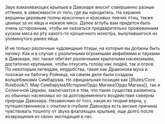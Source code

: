 Звук взмахивающих крыльев в Давокаре вносит совершенно разные оттенки, в зависимости от того, где вы находитесь. На окраине вершины деревьев полны красочных и красивых певчих птиц, также ценных за их яйца и нежное мясо. Далее вглубь вам придется быть очень осторожным, чтобы не оказаться предварительно прожеванным куском мяса во рту какого-то крошечного монстра, вылупившегося из упомянутого ранее яйца.

И не только различные чудовищные птицы, на которые вы должны быть начеку. Как и в случае с различными огромными амфибиями и пауками в Давокаре, лес также обитает различными крылатыми насекомыми, достаточно крупными, чтобы откусить голову как людей, так и огров. По некоторым легендам, неудобства, такие как Драконова муха и похожая на бабочку Ройница, на самом деле были созданы волшебниками Симбарума. Но официальная позиция как [[Rules/Core Rulebook/1. Мир Симбарума/История/Ордо Магика|Ордо Магика]], так и Солнечной Церкви, заключается в том, что такие существа развились из обычных насекомых из-за долговременного воздействия скверны природы Давокара. Независимо от того, какая из теорий верна, у путешественников с опытом в глубине Давокара есть веские причины чувствовать тошноту от звука флапающих крыльев, еще долго после возвращения из своих экспедиций в лес.